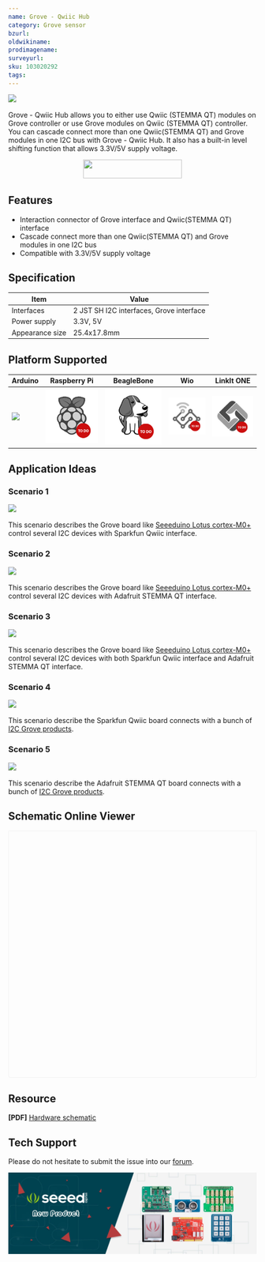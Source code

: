```yaml
---
name: Grove - Qwiic Hub
category: Grove sensor
bzurl: 
oldwikiname: 
prodimagename:
surveyurl: 
sku: 103020292
tags:
---
```


![](https://files.seeedstudio.com/products/103020292/img/103020292wiki.png)

Grove - Qwiic Hub allows you to either use Qwiic (STEMMA QT) modules on Grove controller or use Grove modules on Qwiic (STEMMA QT) controller. You can cascade connect more than one Qwiic(STEMMA QT) and Grove modules in one I2C bus with Grove - Qwiic Hub. It also has a built-in level shifting function that allows 3.3V/5V supply voltage.

<p style="text-align:center"><a href="https://www.seeedstudio.com/Grove-Qwiic-Hub-p-4531.html" target="_blank"><img src="https://github.com/SeeedDocument/wiki_english/raw/master/docs/images/get_one_now_small.png" width="200" height="38"  border=0 /></a></p> 

## Features

- Interaction connector of Grove interface and Qwiic(STEMMA QT) interface
- Cascade connect more than one Qwiic(STEMMA QT) and Grove modules in one I2C bus
- Compatible with 3.3V/5V supply voltage

## Specification

|Item|Value|
|---|---|
|Interfaces|2 JST SH I2C interfaces, Grove interface|
|Power supply|3.3V, 5V|
|Appearance size|25.4x17.8mm|

## Platform Supported
| Arduino                                                                                             | Raspberry Pi                                                                                             | BeagleBone                                                                                      | Wio                                                                                               | LinkIt ONE                                                                                         |
|-----------------------------------------------------------------------------------------------------|----------------------------------------------------------------------------------------------------------|-------------------------------------------------------------------------------------------------|---------------------------------------------------------------------------------------------------|----------------------------------------------------------------------------------------------------|
| ![](https://raw.githubusercontent.com/SeeedDocument/wiki_english/master/docs/images/arduino_logo.jpg) | ![](https://raw.githubusercontent.com/SeeedDocument/wiki_english/master/docs/images/raspberry_pi_logo_n.jpg) | ![](https://raw.githubusercontent.com/SeeedDocument/wiki_english/master/docs/images/bbg_logo_n.jpg) | ![](https://raw.githubusercontent.com/SeeedDocument/wiki_english/master/docs/images/wio_logo_n.jpg) | ![](https://raw.githubusercontent.com/SeeedDocument/wiki_english/master/docs/images/linkit_logo_n.jpg) |


## Application Ideas

### Scenario 1

![](https://files.seeedstudio.com/products/103020292/img/Scenario1.png)

This scenario describes the Grove board like [Seeeduino Lotus cortex-M0+](https://www.seeedstudio.com/Seeeduino-Lotus-Cortex-M0-p-2896.html) control several I2C devices with Sparkfun Qwiic interface.

### Scenario 2

![](https://files.seeedstudio.com/products/103020292/img/Scenario2.png)

This scenario describes the Grove board like [Seeeduino Lotus cortex-M0+](https://www.seeedstudio.com/Seeeduino-Lotus-Cortex-M0-p-2896.html) control several I2C devices with Adafruit STEMMA QT interface.

### Scenario 3

![](https://files.seeedstudio.com/products/103020292/img/Scenario3.png)

This scenario describes the Grove board like [Seeeduino Lotus cortex-M0+](https://www.seeedstudio.com/Seeeduino-Lotus-Cortex-M0-p-2896.html) control several I2C devices with both Sparkfun Qwiic interface and Adafruit STEMMA QT interface.

### Scenario 4

![](https://files.seeedstudio.com/products/103020292/img/Scenario4.png)

This scenario describe the Sparkfun Qwiic board connects with a bunch of [I2C Grove products](https://www.seeedstudio.com/catalogsearch/result/?q=Grove+I2C).

### Scenario 5

![](https://files.seeedstudio.com/products/103020292/img/Scenario5.png)

This scenario describe the Adafruit STEMMA QT board connects with a bunch of [I2C Grove products](https://www.seeedstudio.com/catalogsearch/result/?q=Grove+I2C).

## Schematic Online Viewer

<div class="altium-ecad-viewer" data-project-src="https://files.seeedstudio.com/products/103020292/doc/Grove-Qwiic_Hub_Hardware.zip" style="border-radius: 0px 0px 4px 4px; height: 500px; border-style: solid; border-width: 1px; border-color: rgb(241, 241, 241); overflow: hidden; max-width: 1280px; max-height: 700px; box-sizing: border-box;" />
</div>


## Resource

**[PDF]** [Hardware schematic](https://files.seeedstudio.com/products/103020292/doc/Grove-Qwiic-Hub_v1.0_SCH_190808.pdf)


## Tech Support
Please do not hesitate to submit the issue into our [forum](https://forum.seeedstudio.com/).<br /><p style="text-align:center"><a href="https://www.seeedstudio.com/act-4.html?utm_source=wiki&utm_medium=wikibanner&utm_campaign=newproducts" target="_blank"><img src="https://github.com/SeeedDocument/Wiki_Banner/raw/master/new_product.jpg" /></a></p>